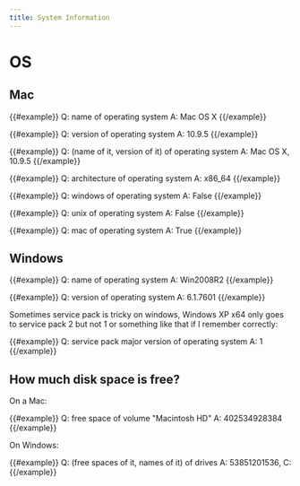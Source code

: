 ```yaml
---
title: System Information
---
```


# OS

## Mac

{{#example}}
Q: name of operating system
A: Mac OS X
{{/example}}

{{#example}}
Q: version of operating system
A: 10.9.5
{{/example}}

{{#example}}
Q: (name of it, version of it) of operating system
A: Mac OS X, 10.9.5
{{/example}}

{{#example}}
Q: architecture of operating system
A: x86_64
{{/example}}

{{#example}}
Q: windows of operating system
A: False
{{/example}}

{{#example}}
Q: unix of operating system
A: False
{{/example}}

{{#example}}
Q: mac of operating system
A: True
{{/example}}

## Windows

{{#example}}
Q: name of operating system
A: Win2008R2
{{/example}}

{{#example}}
Q: version of operating system
A: 6.1.7601
{{/example}}

Sometimes service pack is tricky on windows, Windows XP x64 only goes to service
pack 2 but not 1  or something like that if I remember correctly:

{{#example}}
Q: service pack major version of operating system
A: 1
{{/example}}

## How much disk space is free?

On a Mac:

{{#example}}
Q: free space of volume "Macintosh HD"
A: 402534928384
{{/example}}

On Windows:

{{#example}}
Q: (free spaces of it, names of it) of drives
A: 53851201536, C:
{{/example}}
